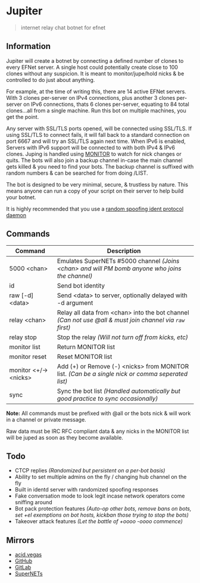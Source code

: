 # Jupiter
> internet relay chat botnet for efnet

## Information
Jupiter will create a botnet by connecting a defined number of clones to every EFNet server. A single host could potentially create close to 100 clones without any suspicion. It is meant to monitor/jupe/hold nicks & be controlled to do just about anything.

For example, at the time of writing this, there are 14 active EFNet servers. With 3 clones per-server on IPv4 connections, plus another 3 clones per-server on IPv6 connections, thats 6 clones per-server, equating to 84 total clones...all from a single machine. Run this bot on multiple machines, you get the point.

Any server with SSL/TLS ports opened, will be connected using SSL/TLS. If using SSL/TLS to connect fails, it will fall back to a standard connection on port 6667 and will try an SSL/TLS again next time. When IPv6 is enabled, Servers with IPv6 support will be connected to with both IPv4 & IPv6 clones. Juping is handled using [MONITOR](https://ircv3.net/specs/extensions/monitor) to watch for nick changes or quits. The bots will also join a backup channel in-case the main channel gets killed & you need to find your bots. The backup channel is suffixed with random numbers & can be searched for from doing /LIST.

The bot is designed to be very minimal, secure, & trustless by nature. This means anyone can run a copy of your script on their server to help build your botnet.

It is highly recommended that you use a [random spoofing ident protocol daemon](https://github.com/acidvegas/random/blob/master/irc/identd.py)

## Commands
| Command                 | Description                                                                                               |
| ----------------------- | --------------------------------------------------------------------------------------------------------- |
| 5000 \<chan>            | Emulates SuperNETs #5000 channel *(Joins \<chan> and will PM bomb anyone who joins the channel)*          |
| id                      | Send bot identity                                                                                         |
| raw [-d] \<data>        | Send \<data> to server, optionally delayed with -d argument                                               |
| relay \<chan>           | Relay all data from \<chan> into the bot channel *(Can not use @all & must join channel via `raw` first)* |
| relay stop              | Stop the relay *(Will not turn off from kicks, etc)*                                                      |
| monitor list            | Return MONITOR list                                                                                       |
| monitor reset           | Reset MONITOR list                                                                                        |
| monitor \<+/->\<nicks>  | Add (+) or Remove (-) \<nicks> from MONITOR list. *(Can be a single nick or comma seperated list)*        |
| sync                    | Sync the bot list *(Handled automatically but good practice to sync occasionally)*                        |

**Note:** All commands must be prefixed with @all or the bots nick & will work in a channel or private message.

Raw data must be IRC RFC compliant data & any nicks in the MONITOR list will be juped as soon as they become available.

## Todo
- CTCP replies *(Randomized but persistent on a per-bot basis)*
- Ability to set multiple admins on the fly / changing hub channel on the fly
- Built in identd server with randomized spoofing responses
- Fake conversation mode to look legit incase network operators come sniffing around
- Bot pack protection features *(Auto-op other bots, remove bans on bots, set +eI exemptions on bot hosts, kickban those trying to stop the bots)*
- Takeover attack features *(Let the battle of +oooo -oooo commence)*

## Mirrors
- [acid.vegas](https://git.acid.vegas/jupiter)
- [GitHub](https://github.com/acidvegas/jupiter)
- [GitLab](https://gitlab.com/acidvegas/jupiter)
- [SuperNETs](https://git.supernets.org/acidvegas/jupiter)